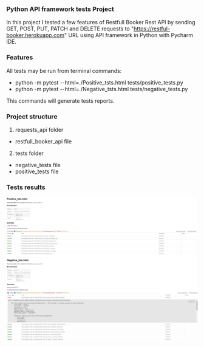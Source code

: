 ### Python API framework tests Project
In this project I tested a few features of Restfull Booker Rest API by sending GET, POST, PUT, PATCH and DELETE requests to "https://restful-booker.herokuapp.com" URL using API framework in Python with Pycharm IDE.

### Features
All tests may be run from terminal commands: 
- python -m pytest --html=./Positive_tsts.html tests/positive_tests.py 
- python -m pytest --html=./Negative_tsts.html tests/negative_tests.py

This commands will generate tests reports.

### Project structure
1. requests_api folder
- restfull_booker_api file
2. tests folder
- negative_tests file
- positive_tests file

### Tests results
![Imagine 1](https://github.com/mihaidaneasa/Restfull-booker-Python-tests/blob/main/Positive%20tests.jpg)
![Imagine 2](https://github.com/mihaidaneasa/Restfull-booker-Python-tests/blob/main/Negative%20tests.jpg)